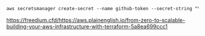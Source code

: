 ```css
aws secretsmanager create-secret --name github-token --secret-string "YOUR_GITHUB_PAT" --region us-east-1
```

https://freedium.cfd/https://aws.plainenglish.io/from-zero-to-scalable-building-your-aws-infrastructure-with-terraform-5a8ea699ccc1
